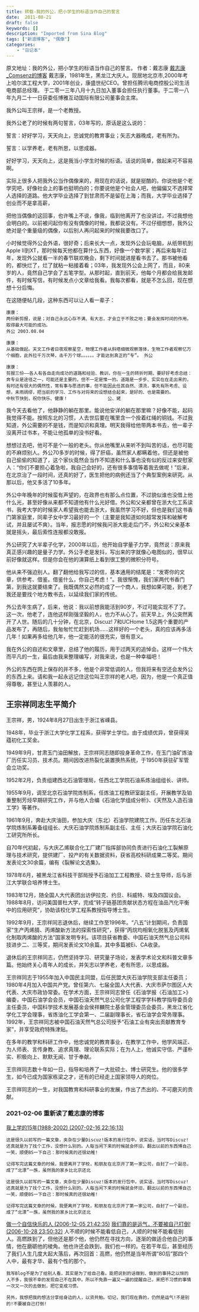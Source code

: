 ```yaml
---
title: 转载-我的外公，把小学生的标语当作自己的誓言
date:  2011-08-21
draft: false
keywords: []
description: "Imported from Sina Blog"
tags: ["新浪博客", "偶像"]
categories: 
    - "日记本"
---
```

原文地址：我的外公，把小学生的标语当作自己的誓言。
作者：戴志康 [戴志康_Comsenz的博客](http://blog.sina.com.cn/s/articlelist_1246289862_0_1.html)
戴志康，1981年生，黑龙江大庆人。现居地北京市,2000年考上哈尔滨工程大学，2001年创业，康盛世纪CEO。曾担任腾讯电商控股公司生活电商部总经理。
于二零一三年八月十九日加入董事会担任执行董事。于二零一八年九月二十一日获委任博雅互动国际有限公司董事会主席。


我外公叫王宗祥，是一个老教授。

 

我外公老了的时候有两句誓言，03年写的，原话是这么说的：

誓言：好好学习，天天向上，忠诚党的教育事业；矢志大器晚成，老有所为。

誓言：以学养老，老有所思，以思成器。

 

好好学习，天天向上，这是我当小学生时候的标语。话说的简单，做起来可不容易啊。



实际上很多人把我外公当作偶像来的，用现在的话说，就是挺酷的。你说他是个老学究吧，好像社会上的事也挺明白的；你要说他是个社会人吧，他偏偏又不选择常人选择的道路。他大学毕业选择了到甘肃而不是留在上海；而我，大学毕业选择了创业而不是拿高薪，

 

把他当偶像的这回事，也许嘴上不说，像我，临到他离开了也没讲过，不过我想他会明白的。以前被问起你有没有偶像的时候，我都说没有。不过仔细想想，我外公绝对是个重量级的偶像，以后别人再问起来的时候我要改口了。

 

小时候觉得外公会外语，很好奇；后来长大一点，发现外公会玩电脑，从纸带机到Apple II到XT，那时候每天他都在算什么东西，好像一个数学家；再后来每年过年，发现外公就看一半的春节联欢晚会，剩下时间就进屋看书去了。那书被他看的，都快烂了，烂了就粘一粘接着看；03年，我发现外公会上网了，而且，80来岁的人，竟然自己学会了五笔字型。从那时起，直到前天，他每个月都会给我发邮件，有时候写信，有时候发点小文章给我看。我每次都看，就是不怎么回，现在想想十分后悔。



在这随便帖几段，这种东西可以让人看一辈子：



    康康：
    两份新剪报，说是；对自己永远心存不满、有大志，才会立于不败之地；要会发挥时间的作用，取得最大可能的成功。
    外公 2003.08.04

    康康：
    从基础做起。天文工作者日夜观察星空，物理工作者从斜塔细微观察落体，生物工作者观察亿万个细胞，此外拉千万次琴，击千万个球。。。。。。才能达到真正的“专”。 外公

    康康：
    剪报三份——各人有各自走向成功的道路和经验、教训，你在一生的转折时期，要好好考虑总结：奔专业是途径之一，可能还是主要的，但不一定是惟一的。道路是一步步、实实在在走出来的，有时还有很大的偶然性，常有事与愿违的事，但不能因此任其自然、漂流，事先有所考虑、设想，未雨绸缪，把当前的学习、工作与对将来的设想结合起来，是好的、也是需要的。
    中秋节快到，祝你快乐、健康！               公、姥



我今天去看他了，他静静的躺在那里。能说他安详的躺在那里嘛？好像不能，起码我觉得不能。按照东北的习惯，人去世后要在嘴里含一个拴着红绳的铜钱。不过我知道，外公需要的不是钱，而是知识和真理。明天我得给他带两本书去，他一辈子没离开过书本，不能让他孤单的没书好看。

 

想想过去吧，他可不是个一般的老头。你从他嘴里从来听不到叫苦的话，也尽可能的不麻烦别人。外公70多岁的时候，得了肝癌，虽然家人都瞒着他，但还是被他自己偷偷的知道了，这个家伙竟然会当作不知道和什么事也没有似的反过来安慰家人：“你们不要担心着急啦，我自己会好的，还有很多事情等着我去做呢！”后来，在北京治了一段时间，还真的好了，医生把他的病例还当了个典型案例来研究。从那以后，他又多活了10多年。

 

外公中年晚年的时候蛮有声望的，在政界也有那么点位置，不过貌似谁也没借上他什么光，甚至好像从来都不知道他有什么光好借。外公和父亲都曾在浙大化工系读书，我考大学的时候家人希望我也能去浙大，我虽然学习不好，但也是我们这书香门第家庭里，同辈子女中学习最好的一个（主要是我知道如何超常发挥和破解考试，并且屡试不爽）。当年，报志愿的时候我问浙大能走后门不，外公和父亲基本就是摇头，最后索性连报都没敢报。

 

外公研究了大半辈子化学，2000年以后，他开始自学量子力学，竟然说：原来我真正感兴趣的是量子力学。外公手老是发抖，写出来的字就像心电图似的，很早以前好像就这样。但是你会在他的演算纸上看到很工整的微积分符号。

 

他从来不强迫别人。翻了翻他给我写过的信，基本通用的结尾是：“发寄你的文章，供参考、借鉴。借鉴什么，你自己考虑！”。我很惭愧，我们家两代书香门第，到我这就要结束了。我既偶然又必然的成了一个商人，我想如果可能，到老了我还是要找个地方教书去，以延续我们家的传统。

 

外公去年生病了，后来，他说：我以前想我能活到90岁，不过可能实现不了了。这一次，他老了，连他这样刚强坚毅的人，也力不从心了。前天早上，外公突然离开了人世。随后的几十分钟，在北京，Discuz! 7和UCHome 1.5这两个重要的产品发布了，再随后，我匆匆忙忙赶到机场……这样好的一个老头，真的应该再多活几年！如果再多给他几年，他一定能活的很充实，很有意义。

 
我在外公的自述和文章里，总结了他的履历，用于过两天的追悼会。这样一个伟大而平凡的一生，最后由我来整理编写，对我来说，也是一种幸福吧！

 

外公的东西在网上保存的并不多，他是个非常低调的人，但我将来有空还会发外公的东西上来。请和我一起永远记住这位叫王宗祥的老人吧，因为，他是一个真正值得尊敬，甚至让人羡慕的人。




王宗祥同志生平简介
---------------
 

王宗祥，男，1924年8月27日出生于浙江省嵊县。

1948年，毕业于浙江大学化学工程系，获得学士学位。由于成绩优异，曾获得吴蕴初化工奖金。

1949年9月，甘肃玉门油田解放，王宗祥同志随即投身革命工作，在玉门油矿炼油厂历任实习员、技术员。期间因改进热裂化装置换热系统，于1950年获驻矿军管会立功奖。

1952年2月，负责组建西北石油管理局，任西北工学院石油系炼油组组长、讲师。

1955年9月，调至北京石油学院炼制系，任炼油工程教研室副主任，开展教学及铂重整制芳烃早期研究工作，并与他人合编《石油化学组成分析》、《天然及人造石油工学》等著作。

1961年9月，奔赴大庆油田，参加大庆（东北）石油学院建院工作。历任东北石油学院炼制系筹备组组长、大庆石油学院炼制系副主任、主任；大庆石油学院石油化工研究所所长。

自70年代初起，与大庆乙烯联合化工厂建厂指挥部协同负责进行石油化工裂解原理与技术研究，提供建厂、投产的有关数据资料，获省高校科研成果二等奖。期间发表论文30余篇，编有《裂解论文选集》。

1978年6月，被黑龙江省科技干部局授予石油加工工程教授、硕士生导师，后与浙江大学联合培养博士生。

1983年12月，随全国人大代表团出访伊拉克、约旦、科威特、埃及四国议会。1988年8月，访问美国普杜大学，完成“转子链基团贡献状态方程在油品汽化平衡中的应用研究”，协助该校化学工程系教授指导博士生。

1992年9月，王宗祥同志退休后，继续工作至1996年。“八五”计划期间，负责国家“生产丙烯腈、丙烯酸新方法的探索性研究”，获得“丙烷均相氧化脱氢及丙烯氧化制取丙烯酸的方法”国家发明专利。该项目获省教委、中国石油天然气总公司科技进步二、三等奖，期间发表论文10余篇，其中多篇被Ei、CA收录。

退休后的王宗祥同志，仍然坚持学习、研究量子场论，发表学术论文和科普文章多篇。他始终关心青年人的成长，并矢志以学养老，老有所思，以思成器。

 

王宗祥同志于1955年加入中国民主同盟，后任民盟大庆石油学院支部主任委员；1980年4月加入中国共产党。曾任第六、七届全国人大代表、大庆市萨尔图区人大代表、大庆市政协常委。在学术方面，王宗祥同志曾任《石油学报〈石油加工>》编委，中国石油学会会员，中国石油天然气总公司化学工程学学科教学指导委员会主任委员，中国科学技术发展基金会侯祥麟院士基金管理委员会委员，黑龙江省化学化工学会理事，省炼油化工学会第一、二届副理事长，省石油学会常务理事。1992年，王宗祥同志被中国石油天然气总公司授予“石油工业有突出贡献教育专家”，并享受政府特殊津贴。

 

在多年的教学和科研工作中，他忠诚党的教育事业，在教学工作中，他学风端正、为人师表、言传身教、追求真理、理论联系实际；在为人上，他诚实守信、严谨朴实、积极向上、默默无闻、甘于奉献。

王宗祥同志数十年如一日，指导和培养了一大批硕士、博士研究生。他的很多学生，如今已成为国家栋梁之才，还有的已经走上国家领导人的岗位。

 

王宗祥同志的一生，对我国教育和科研事业的发展，作出了杰出的、不可磨灭的贡献。


### 2021-02-06 重新读了戴志康的博客

[我上学的15年(1988-2002) (2007-02-16 22:16:13)](http://blog.sina.com.cn/s/articlelist_1246289862_0_1.html)



    这是很久以前写的一篇文章，夹杂在少量Discuz!版本的发行包中。说实话，当时写Discuz!还真就是为了找个工作，没想什么别的。人每当闲下来的时候就会怀旧，翻出以前的东西博自己一笑，顺便BS一下自己：那时候真的还很幼稚!

    记得写完这篇文章的时候，我便离开了学校，和朋友在北京开了第一家公司，自封了一个副总，成了“北漂”一族，虽然我的家乡比北京还北

    这是很久以前写的一篇文章，夹杂在少量Discuz!版本的发行包中。说实话，当时写Discuz!还真就是为了找个工作，没想什么别的。人每当闲下来的时候就会怀旧，翻出以前的东西博自己一笑，顺便BS一下自己：那时候真的还很幼稚!

    记得写完这篇文章的时候，我便离开了学校，和朋友在北京开了第一家公司，自封了一个副总，成了“北漂”一族，虽然我的家乡比北京还北

[做一个自信快乐的人 (2006-12-05 21:42:35)](http://blog.sina.com.cn/s/blog_4a48dfc60100072f.html)
[我们靠的是运气，不要被自己打倒! (2006-10-28 23:50:32)](http://blog.sina.com.cn/s/blog_4a48dfc6010006hv.html)
    人不顺的时候不能看低自己，人顺的时候不能看低别人。高燃跌到了，但他还是那个他，他仍然在寻找方向，逐渐的做适合他自己的事情，他在磨砺他的棱角。他也许还会跌到，我们也一样的。在若干年后，甚至经历了我们人生几度大起大落后，再次回首：高燃，他仍然是当年所谓“80后”那四个人中，最有才华、最有个性的那个。

    我写Blog不是为了给别人看，其实是为了给自己看。能把说到的话做到、做到的事持之以恒的人不多，我很不幸的发现自己不在其中。所以不免靠一遍又一遍的提醒自己，来把不习惯的事情一次又一次的去做到，把它变成习惯。

    另外，我想把我的想法分享给身边的人，以资共勉。切记，我们现在靠的，仍然是运气!不是别的!不要被自己打倒!

